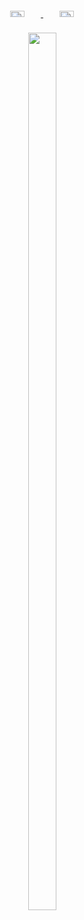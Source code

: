 <div align="center">
  <div align="center">
    <a href="https://github.com/anuraghazra/github-readme-stats">
      <img src="https://github-readme-stats.vercel.app/api?username=65787978&theme=gotham&show_icons=true&hide_border=false&count_private=true" style="width: 30%; max-width: 75px; max-height: 35px;" />
    </a>
    <a href="https://github.com/anuraghazra/github-readme-stats">
      <img src="https://github-readme-stats.vercel.app/api/top-langs/?username=65787978&theme=gotham&show_icons=true&hide_border=false&layout=compact" style="width: 30%; max-width: 75px; max-height: 35px;" />
    </a>
  </div>
  <a href="https://git.io/streak-stats">
     <img src="https://github-readme-streak-stats.herokuapp.com/?user=65787978&theme=gotham&hide_border=false" style="width: 60%; max-width: 75px; height: auto;" />
  </a>
</div>
